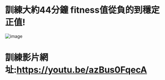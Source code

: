 # 訓練大約44分鐘 fitness值從負的到穩定正值!
![image](https://user-images.githubusercontent.com/114141277/211717939-f7fe00a4-c21d-4d6a-ba66-1ed63cb47158.png)
                
# 訓練影片網址:https://youtu.be/azBus0FqecA
              
